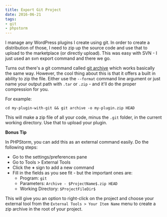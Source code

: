 ```yaml
---
title: Export Git Project
date: 2016-06-21
tags:
- git
- phpstorm
---
```

I manage any WordPress plugins I create using git.  In order to create a distribution of those, I need to zip up the source code and use that to upload to the marketplace (or directly upload).  This was easy with SVN - I just used an svn export command and there we go.

<!--more-->

Turns out there's a git command called [git archive](https://git-scm.com/docs/git-archive) which works basically the same way.  However, the cool thing about this is that it offers a built in ability to zip the file.  Either use the `--format` command line argument or just name your output path with `.tar` or `.zip` - and it'll do the proper compression for you.

For example:

`cd my-plugin-with-git && git archive -o my-plugin.zip HEAD` 

This will make a zip file of all your code, minus the `.git` folder, in the current working directory.  Use that to upload your plugin.

**Bonus Tip**

In PHPStorm, you can add this as an external command easily.  Do the following steps:

  - Go to the settings/preferences pane
  - Go to Tools > External Tools
  - Click the **+** sign to add a new command
  - Fill in the fields as you see fit - but the important ones are:
    - Program: `git`
    - Parameters: `Archive - $ProjectName$.zip HEAD`
    - Working Directory: `$ProjectFileDir$`

This will give you an option to right-click on the project and choose your external tool from the `External Tools > Your Item Name` menu to create a zip archive in the root of your project.